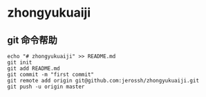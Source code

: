 # zhongyukuaiji

## git 命令帮助
```
echo "# zhongyukuaiji" >> README.md
git init
git add README.md
git commit -m "first commit"
git remote add origin git@github.com:jerossh/zhongyukuaiji.git
git push -u origin master
```
